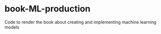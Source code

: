 # book-ML-production
Code to render the book about creating and implementing machine learning models 
